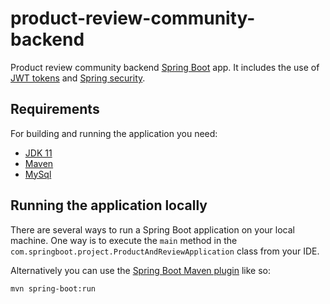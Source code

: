 # product-review-community-backend

Product review community backend [Spring Boot](http://projects.spring.io/spring-boot/) app. It includes the use of [JWT tokens](https://jwt.io/) and [Spring security](https://spring.io/projects/spring-security).

## Requirements

For building and running the application you need:

- [JDK 11](https://www.oracle.com/in/java/technologies/javase/jdk11-archive-downloads.html)
- [Maven ](https://maven.apache.org)
- [MySql](https://www.mysql.com/)


## Running the application locally

There are several ways to run a Spring Boot application on your local machine. One way is to execute the `main` method in the `com.springboot.project.ProductAndReviewApplication` class from your IDE.

Alternatively you can use the [Spring Boot Maven plugin](https://docs.spring.io/spring-boot/docs/current/reference/html/build-tool-plugins-maven-plugin.html) like so:

```shell
mvn spring-boot:run
```
